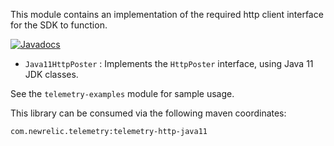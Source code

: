 This module contains an implementation of the required http client interface for the SDK to function.

[![Javadocs][javadoc-image]][javadoc-url]

* `Java11HttpPoster` : Implements the `HttpPoster` interface, using Java 11 JDK classes.

See the `telemetry-examples` module for sample usage.

This library can be consumed via the following maven coordinates:

`com.newrelic.telemetry:telemetry-http-java11`

[javadoc-image]: https://www.javadoc.io/badge/com.newrelic.telemetry/telemetry-http-java11.svg
[javadoc-url]: https://www.javadoc.io/doc/com.newrelic.telemetry/telemetry-http-java11.svg